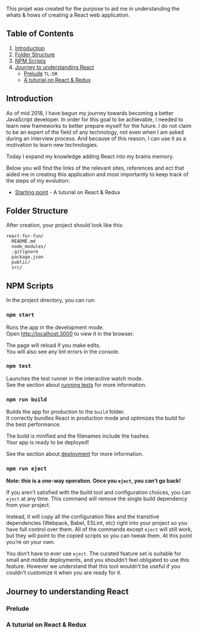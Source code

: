 This projet was created for the purpose to aid me in understanding the whats & hows of creating a React web application.

## Table of Contents

1. [Introduction](#introduction)
2. [Folder Structure](#folder-structure)
3. [NPM Scripts](#npm-scripts)
4. [Journey to understanding React](#journey-to-understanding-react)
	* [Prelude](#journey-to-understanding-react-prelude) `TL:DR`
	* [A tuturial on React & Redux]()

## Introduction

As of mid 2018, I have begun my journey towards becoming a better JavaScript developer. In order for this goal to be achievable, I needed to learn new frameworks to better prepare myself for the future. I do not claim to be an expert of the field of any technology, not even when I am asked during an interview process. And because of this reason, I can use it as a motivation to learn new technologies.

Today I expand my knowledge adding React into my brains memory.

Below you will find the links of the relevant sites, references and ect that aided me in creating this application and most importantly to keep track of the steps of my evolution:

- [Starting point](https://hackernoon.com/a-guide-to-creating-web-applications-with-react-and-redux-2f6bc0775951) - A tuturial on React & Redux

## Folder Structure

After creation, your project should look like this:

```
react-for-fun/
  README.md
  node_modules/
  .gitignore
  package.json
  public/
  src/
```

## NPM Scripts

In the project directory, you can run:

### `npm start`

Runs the app in the development mode.<br>
Open [http://localhost:3000](http://localhost:3000) to view it in the browser.

The page will reload if you make edits.<br>
You will also see any lint errors in the console.

### `npm test`

Launches the test runner in the interactive watch mode.<br>
See the section about [running tests](#running-tests) for more information.

### `npm run build`

Builds the app for production to the `build` folder.<br>
It correctly bundles React in production mode and optimizes the build for the best performance.

The build is minified and the filenames include the hashes.<br>
Your app is ready to be deployed!

See the section about [deployment](#deployment) for more information.

### `npm run eject`

**Note: this is a one-way operation. Once you `eject`, you can’t go back!**

If you aren’t satisfied with the build tool and configuration choices, you can `eject` at any time. This command will remove the single build dependency from your project.

Instead, it will copy all the configuration files and the transitive dependencies (Webpack, Babel, ESLint, etc) right into your project so you have full control over them. All of the commands except `eject` will still work, but they will point to the copied scripts so you can tweak them. At this point you’re on your own.

You don’t have to ever use `eject`. The curated feature set is suitable for small and middle deployments, and you shouldn’t feel obligated to use this feature. However we understand that this tool wouldn’t be useful if you couldn’t customize it when you are ready for it.

## Journey to understanding React

### Prelude

### A tuturial on React & Redux